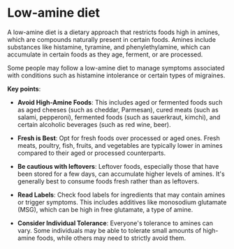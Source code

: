 [//]: # (source: ?)
[//]: # (tags: diets)

# Low-amine diet

A low-amine diet is a dietary approach that restricts foods high in amines, which are compounds naturally present in certain foods. Amines include substances like histamine, tyramine, and phenylethylamine, which can accumulate in certain foods as they age, ferment, or are processed. 

Some people may follow a low-amine diet to manage symptoms associated with conditions such as histamine intolerance or certain types of migraines.

**Key points**:

* **Avoid High-Amine Foods**: This includes aged or fermented foods such as aged cheeses (such as cheddar, Parmesan), cured meats (such as salami, pepperoni), fermented foods (such as sauerkraut, kimchi), and certain alcoholic beverages (such as red wine, beer).

* **Fresh is Best**: Opt for fresh foods over processed or aged ones. Fresh meats, poultry, fish, fruits, and vegetables are typically lower in amines compared to their aged or processed counterparts.

* **Be cautious with leftovers**: Leftover foods, especially those that have been stored for a few days, can accumulate higher levels of amines. It's generally best to consume foods fresh rather than as leftovers.

* **Read Labels**: Check food labels for ingredients that may contain amines or trigger symptoms. This includes additives like monosodium glutamate (MSG), which can be high in free glutamate, a type of amine.

* **Consider Individual Tolerance**: Everyone's tolerance to amines can vary. Some individuals may be able to tolerate small amounts of high-amine foods, while others may need to strictly avoid them.
